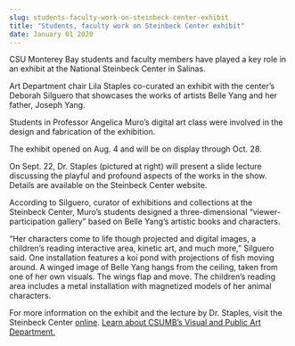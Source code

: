 ```yaml
---
slug: students-faculty-work-on-steinbeck-center-exhibit
title: "Students, faculty work on Steinbeck Center exhibit"
date: January 01 2020
---
```


 
<p>
  CSU Monterey Bay students and faculty members have played a key role in an
  exhibit at the National Steinbeck Center in Salinas.
</p>
<p>
  Art Department chair Lila Staples co-curated an exhibit with the center’s
  Deborah Silguero that showcases the works of artists Belle Yang and her
  father, Joseph Yang.
</p>
<p>
  Students in Professor Angelica Muro’s digital art class were involved in the
  design and fabrication of the exhibition.
</p>
<p>The exhibit opened on Aug. 4 and will be on display through Oct. 28.</p>
<p>
  On Sept. 22, Dr. Staples (pictured at right) will present a slide lecture
  discussing the playful and profound aspects of the works in the show. Details
  are available on the Steinbeck Center website.
</p>
<p>
  According to Silguero, curator of exhibitions and collections at the Steinbeck
  Center, Muro’s students designed a three-dimensional “viewer-participation
  gallery” based on Belle Yang’s artistic books and characters.
</p>
<p>
  “Her characters come to life though projected and digital images, a children’s
  reading interactive area, kinetic art, and much more,” Silguero said. One
  installation features a koi pond with projections of fish moving around. A
  winged image of Belle Yang hangs from the ceiling, taken from one of her own
  visuals. The wings flap and move. The children’s reading area includes a metal
  installation with magnetized models of her animal characters.
</p>
<p>
  For more information on the exhibit and the lecture by Dr. Staples, visit the
  Steinbeck Center
  <a href="https://www.steinbeck.org/pages/belle-yang-forget-sorrow-exhibition"
    >online</a
  >.
  <a href="https://vpa.csumb.edu/"
    >Learn about CSUMB’s Visual and Public Art Department.</a
  >
</p>
 
